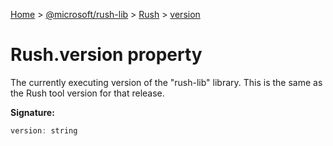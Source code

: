 [Home](./index) &gt; [@microsoft/rush-lib](./rush-lib.md) &gt; [Rush](./rush-lib.rush.md) &gt; [version](./rush-lib.rush.version.md)

# Rush.version property

The currently executing version of the "rush-lib" library. This is the same as the Rush tool version for that release.

**Signature:**
```javascript
version: string
```
